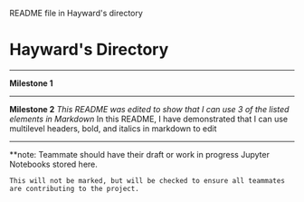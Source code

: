 README file in Hayward's directory
# Hayward's Directory
---
**Milestone 1**

---

**Milestone 2**
*This README was edited to show that I can use 3 of the listed elements in Markdown*
In this README, I have demonstrated that I can use multilevel headers, bold, and italics in markdown to edit 

---
**note: 
    Teammate should have their draft or work in progress Jupyter Notebooks stored here. 

    This will not be marked, but will be checked to ensure all teammates are contributing to the project.